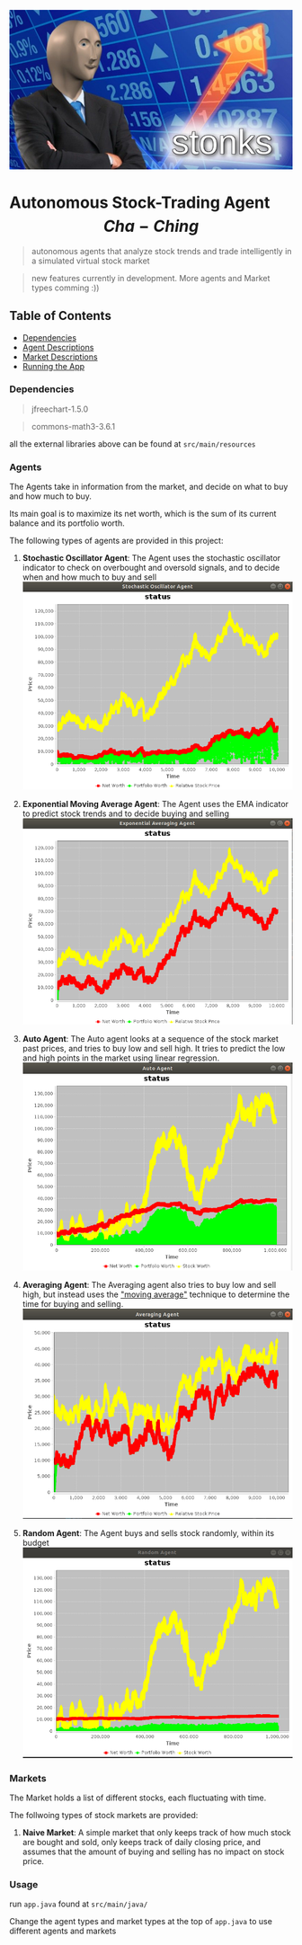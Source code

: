 ![stonks](assets/stonks.jpg)

# Autonomous Stock-Trading Agent $$ Cha-Ching $$
> autonomous agents that analyze stock trends and trade intelligently in a simulated virtual stock market 

> new features currently in development. More agents and Market types comming :))

## Table of Contents
- [Dependencies](#dependencies)
- [Agent Descriptions](#agents)
- [Market Descriptions](#markets)
- [Running the App](#usage)

### Dependencies
> jfreechart-1.5.0

> commons-math3-3.6.1

all the external libraries above can be found at `src/main/resources`

### Agents
The Agents take in information from the market, and decide on what to buy and how much to buy. 

Its main goal is to maximize its net worth, which is the sum of its current balance and its portfolio worth. 

The following types of agents are provided in this project: 

1. **Stochastic Oscillator Agent**:
The Agent uses the stochastic oscillator indicator to check on overbought and oversold signals, and to decide when and how much to buy and sell
![Stochastic Agent](assets/soAgent.png)

2. **Exponential Moving Average Agent**:
The Agent uses the EMA indicator to predict stock trends and to decide buying and selling
![Exponential Moving Average Agent](assets/emaAgent.png)

3. **Auto Agent**:
The Auto agent looks at a sequence of the stock market past prices, and tries to buy low and sell high.
It tries to predict the low and high points in the market using linear regression.
![Auto Agent](assets/autoAgent.png)

4.  **Averaging Agent**:
The Averaging agent also tries to buy low and sell high, but instead uses the ["moving average"](https://www.investopedia.com/articles/active-trading/052014/how-use-moving-average-buy-stocks.asp) technique to determine the time for buying and selling.
![Averaging Agent](assets/averagingAgent.png)

5. **Random Agent**: 
The Agent buys and sells stock randomly, within its budget
![Random Agent](assets/randomAgent.png)

### Markets
The Market holds a list of different stocks, each fluctuating with time. 

The follwoing types of stock markets are provided:

1. **Naive Market**:
A simple market that only keeps track of how much stock are bought and sold, only keeps track of daily closing price, and assumes that the amount of buying and selling has no impact on stock price.

### Usage
run `app.java` found at `src/main/java/`

Change the agent types and market types at the top of `app.java` to use different agents and markets
